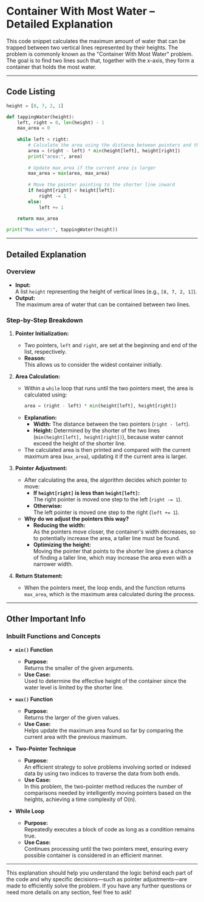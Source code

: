 
# Container With Most Water – Detailed Explanation

This code snippet calculates the maximum amount of water that can be trapped between two vertical lines represented by their heights. The problem is commonly known as the "Container With Most Water" problem. The goal is to find two lines such that, together with the x-axis, they form a container that holds the most water.

---

## Code Listing

```python
height = [8, 7, 2, 1]

def tappingWater(height):
    left, right = 0, len(height) - 1
    max_area = 0
    
    while left < right:
        # Calculate the area using the distance between pointers and the smaller height
        area = (right - left) * min(height[left], height[right])
        print("area:", area)
        
        # Update max_area if the current area is larger
        max_area = max(area, max_area)
        
        # Move the pointer pointing to the shorter line inward
        if height[right] < height[left]:
            right -= 1
        else:
            left += 1
            
    return max_area

print("Max water:", tappingWater(height))
```

---

## Detailed Explanation

### Overview

- **Input:**  
  A list `height` representing the height of vertical lines (e.g., `[8, 7, 2, 1]`).
- **Output:**  
  The maximum area of water that can be contained between two lines.

### Step-by-Step Breakdown

1. **Pointer Initialization:**
   - Two pointers, `left` and `right`, are set at the beginning and end of the list, respectively.
   - **Reason:**  
     This allows us to consider the widest container initially.

2. **Area Calculation:**
   - Within a `while` loop that runs until the two pointers meet, the area is calculated using:
     ```python
     area = (right - left) * min(height[left], height[right])
     ```
   - **Explanation:**
     - **Width:** The distance between the two pointers (`right - left`).
     - **Height:** Determined by the shorter of the two lines (`min(height[left], height[right])`), because water cannot exceed the height of the shorter line.
   - The calculated area is then printed and compared with the current maximum area (`max_area`), updating it if the current area is larger.

3. **Pointer Adjustment:**
   - After calculating the area, the algorithm decides which pointer to move:
     - **If `height[right]` is less than `height[left]`:**  
       The right pointer is moved one step to the left (`right -= 1`).
     - **Otherwise:**  
       The left pointer is moved one step to the right (`left += 1`).
   - **Why do we adjust the pointers this way?**
     - **Reducing the width:**  
       As the pointers move closer, the container's width decreases, so to potentially increase the area, a taller line must be found.
     - **Optimizing the height:**  
       Moving the pointer that points to the shorter line gives a chance of finding a taller line, which may increase the area even with a narrower width.
   
4. **Return Statement:**
   - When the pointers meet, the loop ends, and the function returns `max_area`, which is the maximum area calculated during the process.

---

## Other Important Info

### Inbuilt Functions and Concepts

- **`min()` Function**
  - **Purpose:**  
    Returns the smaller of the given arguments.
  - **Use Case:**  
    Used to determine the effective height of the container since the water level is limited by the shorter line.
  
- **`max()` Function**
  - **Purpose:**  
    Returns the larger of the given values.
  - **Use Case:**  
    Helps update the maximum area found so far by comparing the current area with the previous maximum.
  
- **Two-Pointer Technique**
  - **Purpose:**  
    An efficient strategy to solve problems involving sorted or indexed data by using two indices to traverse the data from both ends.
  - **Use Case:**  
    In this problem, the two-pointer method reduces the number of comparisons needed by intelligently moving pointers based on the heights, achieving a time complexity of O(n).

- **While Loop**
  - **Purpose:**  
    Repeatedly executes a block of code as long as a condition remains true.
  - **Use Case:**  
    Continues processing until the two pointers meet, ensuring every possible container is considered in an efficient manner.

---

This explanation should help you understand the logic behind each part of the code and why specific decisions—such as pointer adjustments—are made to efficiently solve the problem. If you have any further questions or need more details on any section, feel free to ask!